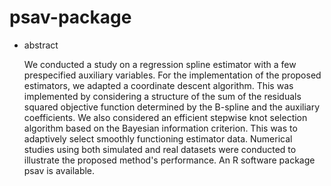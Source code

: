# psav-package

* abstract

  We conducted a study on a regression spline estimator with a few prespecified auxiliary variables. For the implementation of the proposed estimators, we adapted a coordinate descent algorithm. This was implemented by considering a structure of the sum of the residuals squared objective function determined by the B-spline and the auxiliary coefficients. We also considered an efficient stepwise knot selection algorithm based on the Bayesian information criterion. This was to adaptively select smoothly functioning estimator data. Numerical studies using both simulated and real datasets were conducted to illustrate the proposed method's performance.  An R software package psav is available.
